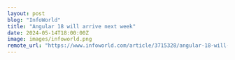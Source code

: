 ```yaml
---
layout: post
blog: "InfoWorld"
title: "Angular 18 will arrive next week"
date: 2024-05-14T18:00:00Z
image: images/infoworld.png
remote_url: "https://www.infoworld.com/article/3715328/angular-18-will-arrive-next-week.html#tk.rss_applicationdevelopment"
---
```

